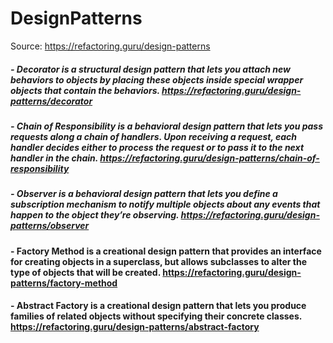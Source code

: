 # DesignPatterns 

Source: https://refactoring.guru/design-patterns

##### - Decorator is a structural design pattern that lets you attach new behaviors to objects by placing these objects inside special wrapper objects that contain the behaviors. https://refactoring.guru/design-patterns/decorator

##### - Chain of Responsibility is a behavioral design pattern that lets you pass requests along a chain of handlers. Upon receiving a request, each handler decides either to process the request or to pass it to the next handler in the chain. https://refactoring.guru/design-patterns/chain-of-responsibility

##### - Observer is a behavioral design pattern that lets you define a subscription mechanism to notify multiple objects about any events that happen to the object they’re observing. https://refactoring.guru/design-patterns/observer

#### - Factory Method is a creational design pattern that provides an interface for creating objects in a superclass, but allows subclasses to alter the type of objects that will be created. https://refactoring.guru/design-patterns/factory-method

#### - Abstract Factory is a creational design pattern that lets you produce families of related objects without specifying their concrete classes. https://refactoring.guru/design-patterns/abstract-factory

